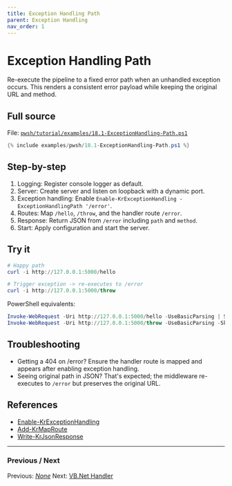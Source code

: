 ```yaml
---
title: Exception Handling Path
parent: Exception Handling
nav_order: 1
---
```


# Exception Handling Path

Re-execute the pipeline to a fixed error path when an unhandled exception occurs.
This renders a consistent error payload while keeping the original URL and method.

## Full source

File: [`pwsh/tutorial/examples/18.1-ExceptionHandling-Path.ps1`][18.1-ExceptionHandling-Path.ps1]

```powershell
{% include examples/pwsh/18.1-ExceptionHandling-Path.ps1 %}
```

## Step-by-step

1. Logging: Register console logger as default.
2. Server: Create server and listen on loopback with a dynamic port.
3. Exception handling: Enable `Enable-KrExceptionHandling -ExceptionHandlingPath '/error'`.
4. Routes: Map `/hello`, `/throw`, and the handler route `/error`.
5. Response: Return JSON from `/error` including `path` and `method`.
6. Start: Apply configuration and start the server.

## Try it

```powershell
# Happy path
curl -i http://127.0.0.1:5000/hello

# Trigger exception -> re-executes to /error
curl -i http://127.0.0.1:5000/throw
```

PowerShell equivalents:

```powershell
Invoke-WebRequest -Uri http://127.0.0.1:5000/hello -UseBasicParsing | Select-Object StatusCode, Content
Invoke-WebRequest -Uri http://127.0.0.1:5000/throw -UseBasicParsing -SkipHttpErrorCheck | Select-Object StatusCode, Content
```

## Troubleshooting

- Getting a 404 on /error? Ensure the handler route is mapped and appears after enabling exception handling.
- Seeing original path in JSON? That's expected; the middleware re-executes to `/error` but preserves the original URL.

## References

- [Enable-KrExceptionHandling][Enable-KrExceptionHandling]
- [Add-KrMapRoute][Add-KrMapRoute]
- [Write-KrJsonResponse][Write-KrJsonResponse]

---

### Previous / Next

Previous: [_None_](.)
Next: [VB.Net Handler](./2.VBNet-Handler.md)

[18.1-ExceptionHandling-Path.ps1]: /pwsh/tutorial/examples/18.1-ExceptionHandling-Path.ps1
[Enable-KrExceptionHandling]: /pwsh/cmdlets/Enable-KrExceptionHandling
[Add-KrMapRoute]: /pwsh/cmdlets/Add-KrMapRoute
[Write-KrJsonResponse]: /pwsh/cmdlets/Write-KrJsonResponse
